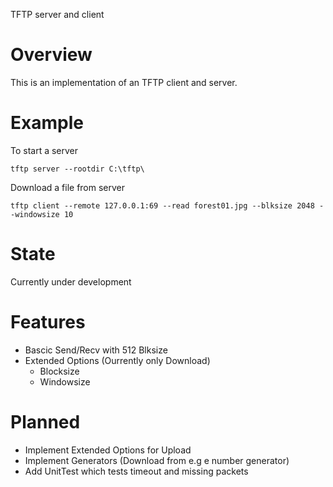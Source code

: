 TFTP server and client

# Overview
This is an implementation of an TFTP client and server. 

# Example

To start a server
```
tftp server --rootdir C:\tftp\
```

Download a file from server
```
tftp client --remote 127.0.0.1:69 --read forest01.jpg --blksize 2048 --windowsize 10
```

# State
Currently under development

# Features
* Bascic Send/Recv with 512 Blksize
* Extended Options (Ourrently only Download)
    * Blocksize
    * Windowsize
    
 # Planned
 * Implement Extended Options for Upload
 * Implement Generators (Download from e.g e number generator)
 * Add UnitTest which tests timeout and missing packets 
